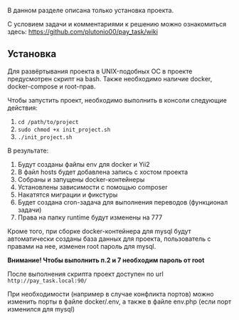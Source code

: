 В данном разделе описана только установка проекта.

С условием задачи и комментариями к решению можно ознакомиться здесь: https://github.com/plutonio00/pay_task/wiki

## Установка

Для развёртывания проекта в UNIX-подобных ОС в проекте предусмотрен скрипт на bash. Также необходимо наличие docker, docker-compose и root-прав.

Чтобы запустить проект, необходимо выполнить в консоли следующие действия:

1. `cd /path/to/project`
2. `sudo chmod +x init_project.sh`
3. `./init_project.sh`

В результате: 
1. Будут созданы файлы env для docker и Yii2
2. В файл hosts будет добавлена запись с хостом проекта
3. Собраны и запущены docker-контейнеры
4. Установлены зависимости с помощью composer
5. Накатятся миграции и фикстуры
6. Будет создана cron-задача для выполнения переводов (функционал задачи)
7. Права на папку runtime будут изменены на 777

Кроме того, при сборке docker-контейнера для mysql будут автоматически созданы база данных для проекта, пользователь с правами на нее, изменен root пароль для mysql.

**Внимание! Чтобы выполнить п.2 и 7 необходим пароль от root**

После выполнения скрипта проект доступен по url `http://pay_task.local:90/`

При необходимости (например в случае конфликта портов) можно изменить порты в файле docker/.env, а также в файле env.php (если порт изменился для mysql)